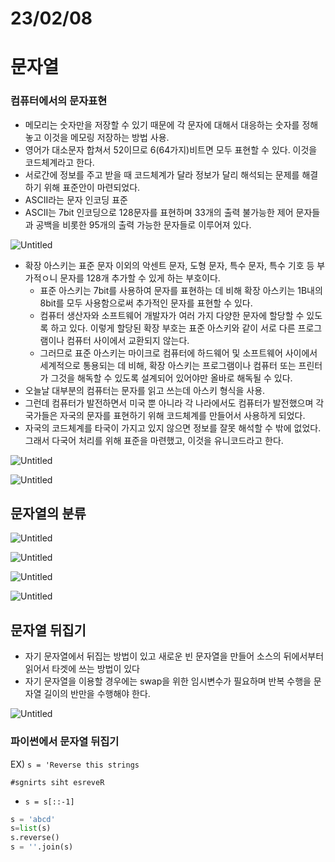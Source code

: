 # 23/02/08

# 문자열

### 컴퓨터에서의 문자표현

- 메모리는 숫자만을 저장할 수 있기 때문에 각 문자에 대해서 대응하는 숫자를 정해놓고 이것을 메모링 저장하는 방법 사용.
- 영어가 대소문자 합쳐서 52이므로 6(64가지)비트면 모두 표현할 수 있다. 이것을 코드체계라고 한다.
- 서로간에 정보를 주고 받을 때 코드체계가 달라 정보가 달리 해석되는 문제를 해결하기 위해 표준안이 마련되었다.
- ASCII라는 문자 인코딩 표준
- ASCII는 7bit 인코딩으로 128문자를 표현하며 33개의 출력 불가능한 제어 문자들과 공백을 비롯한 95개의 출력 가능한 문자들로 이루어져 있다.

![Untitled](https://s3-us-west-2.amazonaws.com/secure.notion-static.com/c962b1bf-3639-48f4-bff1-ff9c3e2d2df5/Untitled.png)

- 확장 아스키는 표준 문자 이외의 악센트 문자, 도형 문자, 특수 문자, 특수 기호 등 부가적ㅇ니 문자를 128개 추가할 수 있게 하는 부호이다.
  - 표준 아스키는 7bit를 사용하여 문자를 표현하는 데 비해 확장 아스키는 1B내의 8bit를 모두 사용함으로써 추가적인 문자를 표현할 수 있다.
  - 컴퓨터 생산자와 소프트웨어 개발자가 여러 가지 다양한 문자에 할당할 수 있도록 하고 있다. 이렇게 할당된 확장 부호는 표준 아스키와 같이 서로 다른 프로그램이나 컴퓨터 사이에서 교환되지 않는다.
  - 그러므로 표준 아스키는 마이크로 컴퓨터에 하드웨어 및 소프트웨어 사이에서 세계적으로 통용되는 데 비해, 확장 아스키는 프로그램이나 컴퓨터 또는 프린터가 그것을 해독할 수 있도록 설계되어 있어야만 올바로 해독될 수 있다.
- 오늘날 대부분의 컴퓨터는 문자를 읽고 쓰는데 아스키 형식을 사용.
- 그런데 컴퓨터가 발전하면서 미국 뿐 아니라 각 나라에서도 컴퓨터가 발전했으며 각 국가들은 자국의 문자를 표현하기 위해 코드체계를 만들어서 사용하게 되었다.
- 자국의 코드체계를 타국이 가지고 있지 않으면 정보를 잘못 해석할 수 밖에 없었다. 그래서 다국어 처리를 위해 표준을 마련했고, 이것을 유니코드라고 한다.

![Untitled](https://s3-us-west-2.amazonaws.com/secure.notion-static.com/9a0c26da-57df-43ca-a910-68f26ad3a1e0/Untitled.png)

![Untitled](https://s3-us-west-2.amazonaws.com/secure.notion-static.com/2a7865ee-f0da-48a1-9a22-4e072e64168a/Untitled.png)

## 문자열의 분류

![Untitled](https://s3-us-west-2.amazonaws.com/secure.notion-static.com/8cf7ac99-5fb5-4a87-91aa-f06cdc409808/Untitled.png)

![Untitled](https://s3-us-west-2.amazonaws.com/secure.notion-static.com/938a6c93-58d6-4afe-8675-7f2348168f79/Untitled.png)

![Untitled](https://s3-us-west-2.amazonaws.com/secure.notion-static.com/a0dfb6ef-b73f-42eb-b262-881a47f31bd0/Untitled.png)

![Untitled](https://s3-us-west-2.amazonaws.com/secure.notion-static.com/d7b99b57-920f-43bd-9334-99bb864392bb/Untitled.png)

## 문자열 뒤집기

- 자기 문자열에서 뒤집는 방법이 있고 새로운 빈 문자열을 만들어 소스의 뒤에서부터 읽어서 타겟에 쓰는 방법이 있다
- 자기 문자열을 이용할 경우에는 swap을 위한 임시변수가 필요하며 반복 수행을 문자열 길이의 반만을 수행해야 한다.

![Untitled](https://s3-us-west-2.amazonaws.com/secure.notion-static.com/1f1b1a43-fda2-4ca3-b7d2-a3374a45b4bf/Untitled.png)

### 파이썬에서 문자열 뒤집기

EX) `s = 'Reverse this strings`

`#sgnirts siht esreveR`

- `s = s[::-1]`

```python
s = 'abcd'
s=list(s)
s.reverse()
s = ''.join(s)
```
